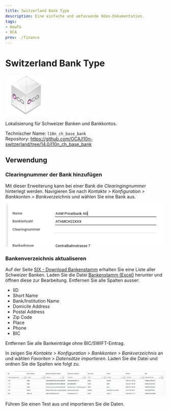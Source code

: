 ```yaml
---
title: Switzerland Bank Type
description: Eine einfache und umfassende Odoo-Dokumentation.
tags:
- HowTo
- OCA
prev: ./finance
---
```

# Switzerland Bank Type
![icon_oca_app](assets/icon_oca_app.png)

Lokalisierung für Schweizer Banken und Bankkontos.

Technischer Name: `l10n_ch_base_bank`\
Repository: <https://github.com/OCA/l10n-switzerland/tree/14.0/l10n_ch_base_bank>

## Verwendung

### Clearingnummer der Bank hinzufügen

Mit dieser Erweiterung kann bei einer Bank die *Clearingingnummer* hinterlegt werden. Navigieren Sie nach *Kontakte > Konfiguration > Bankkonten > Bankverzeichnis* und wählen Sie eine Bank aus.

![](assets/Switzerland%20Bank%20type%20Clearingnummer.png)

### Bankenverzeichnis aktualiseren

Auf der Seite [SIX - Download Bankenstamm](https://www.six-group.com/de/products-services/banking-services/interbank-clearing/online-services/download-bank-master.html) erhalten Sie eine Liste aller Schweizer Banken. Laden Sie die Datei [Bankenstamm (Excel)](https://api.six-group.com/api/epcd/bankmaster/v2/public/downloads/bcbankenstamm_e.xls) herunter und öffnen diese zur Bearbeitung. Entfernen Sie alle Spalten ausser:
* IID
* Short Name
* Bank/Institution Name
* Domicile Address
* Postal Address
* Zip Code
* Place
* Phone
* BIC

Entfernen Sie alle Bankeinträge ohne BIC/SWIFT-Eintrag.

In zeigen Sie *Kontakte > Konfiguration > Bankkonten > Bankverzeichnis* an und wählen *Favoriten > Datensätze importieren*. Laden Sie die Datei und ordnen Sie die Spalten wie folgt zu.

![](assets/Switzerland%20Bank%20Type%20Spalte%20zuordnen.png)

Führen Sie einen Test aus und importieren Sie die Daten.